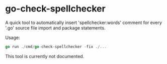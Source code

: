 # go-check-spellchecker

A quick tool to automatically insert 'spellchecker:words' comment for every '.go' source file import and package statements.

Usage:

```go
go run ./cmd/go-check-spellchecker -fix ./...
```

This tool is currently not documented.